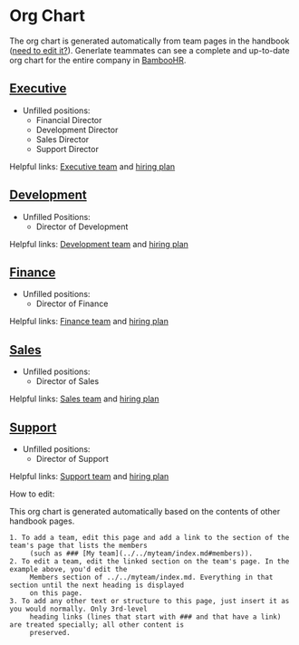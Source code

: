 # Org Chart

The org chart is generated automatically from team pages in the handbook ([need to edit it?]()). <!-- add a link --> Generlate teammates can see a complete and up-to-date org chart for the entire company in [BambooHR](). <!--dont use bamboohr -->

## [Executive](Executive/index.md)

-   Unfilled positions:
    -   Financial Director
    -   Development Director
    -   Sales Director
    -   Support Director

Helpful links: [Executive team](Executive/index.md#team) and [hiring plan]() <!-- missing link -->

## [Development](Development/index.md)

-   Unfilled Positions:
    -   Director of Development
           <!-- Front End Engineer
           Back end Engineer
           Machine Learning Engineer
           Product Owner/Manager
           Platform Engineer (creates api’s or rewrites code to work on other platforms)
           Quality Assurance Engineer
           DevOps Engineer
           Hardware Engineer/Expert
           Security Engineer -->
        <!-- check on this hierarchy. i removed the software development middle level -->

Helpful links: [Development team](Development/index.md#development-team-bios) and [hiring plan]() <!-- missing link -->

## [Finance](Finance/index.md)

-   Unfilled positions:
    -   Director of Finance
    <!--   Accountant
       Data Analyst -->

Helpful links: [Finance team](Finance/index.md#team) and [hiring plan]() <!-- missing link -->

## [Sales](Sales/index.md)

-   Unfilled positions:
    -   Director of Sales
    <!--   writer
       personality
       videographer
       video editor -->

Helpful links: [Sales team](Sales/index.md#team) and [hiring plan]() <!-- missing link -->

## [Support](Support/index.md)

-   Unfilled positions:
    -   Director of Support
    <!--   Lawyer
       Technical Support
       Customer Service Specialist
       human resources specialist
       Information Technology Specialist -->

Helpful links: [Support team](Support/index.md#the-team) and [hiring plan]() <!-- missing link -->

How to edit:

This org chart is generated automatically based on the contents of other handbook pages.

    1. To add a team, edit this page and add a link to the section of the team's page that lists the members
         (such as ### [My team](../../myteam/index.md#members)).
    2. To edit a team, edit the linked section on the team's page. In the example above, you'd edit the
         Members section of ../../myteam/index.md. Everything in that section until the next heading is displayed
         on this page.
    3. To add any other text or structure to this page, just insert it as you would normally. Only 3rd-level
         heading links (lines that start with ### and that have a link) are treated specially; all other content is
         preserved.
